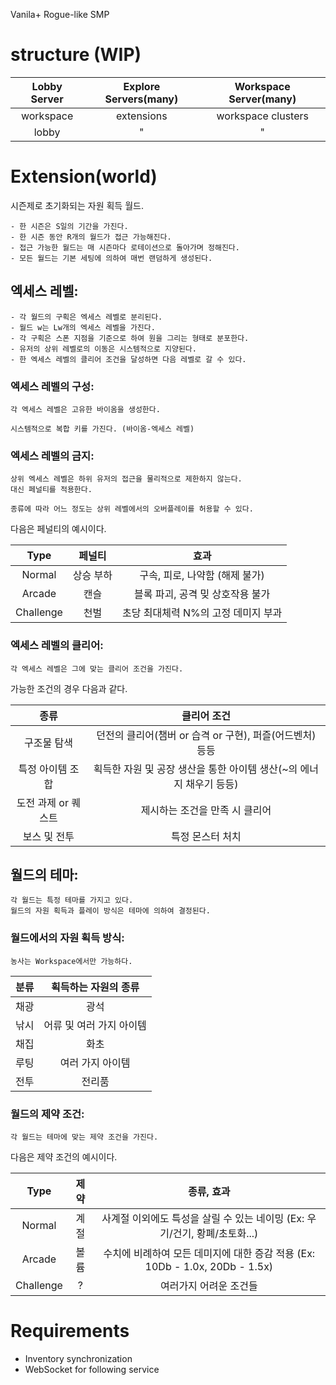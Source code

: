 Vanila+ Rogue-like SMP

# structure (WIP)

|Lobby Server|Explore Servers(many)|Workspace Server(many)|
|:-:|:-:|:-:|
|workspace|extensions|workspace clusters|
|lobby    |"         |"                 |

# Extension(world)

시즌제로 초기화되는 자원 획득 월드.

    - 한 시즌은 S일의 기간을 가진다.
    - 한 시즌 동안 R개의 월드가 접근 가능해진다.
    - 접근 가능한 월드는 매 시즌마다 로테이션으로 돌아가며 정해진다.
    - 모든 월드는 기본 세팅에 의하여 매번 랜덤하게 생성된다.

## 엑세스 레벨:

    - 각 월드의 구획은 엑세스 레벨로 분리된다.
    - 월드 w는 Lw개의 엑세스 레벨을 가진다.
    - 각 구획은 스폰 지점을 기준으로 하여 원을 그리는 형태로 분포한다. 
    - 유저의 상위 레벨로의 이동은 시스템적으로 지양된다.  
    - 한 엑세스 레벨의 클리어 조건을 달성하면 다음 레벨로 갈 수 있다.

### 엑세스 레벨의 구성:

    각 엑세스 레벨은 고유한 바이옴을 생성한다.

    시스템적으로 복합 키를 가진다. (바이옴-엑세스 레벨)

### 엑세스 레벨의 금지:

    상위 엑세스 레벨은 하위 유저의 접근을 물리적으로 제한하지 않는다.
    대신 페널티를 적용한다.

    종류에 따라 어느 정도는 상위 레벨에서의 오버플레이를 허용할 수 있다.

다음은 페널티의 예시이다.

|Type|페널티|효과|
|:-:|:-:|:-:|
|Normal|상승 부하|구속, 피로, 나약함 (해제 불가)|
|Arcade|캔슬|블록 파괴, 공격 밎 상호작용 불가|
|Challenge|천벌|초당 최대체력 N%의 고정 데미지 부과|

### 엑세스 레벨의 클리어:

    각 엑세스 레벨은 그에 맞는 클리어 조건을 가진다.

가능한 조건의 경우 다음과 같다.

|종류|클리어 조건|
|:-:|:-:|
|구조물 탐색|던전의 클리어(챔버 or 습격 or 구현), 퍼즐(어드벤처) 등등|
|특정 아이템 조합|획득한 자원 및 공장 생산을 통한 아이템 생산(~의 에너지 채우기 등등)|
|도전 과제 or 퀘스트|제시하는 조건을 만족 시 클리어|
|보스 및 전투|특정 몬스터 처치|

## 월드의 테마:

    각 월드는 특정 테마를 가지고 있다. 
    월드의 자원 획득과 플레이 방식은 테마에 의하여 결정된다.

### 월드에서의 자원 획득 방식:

    농사는 Workspace에서만 가능하다.

|분류|획득하는 자원의 종류|
|:-:|:-:|
|채광|광석|
|낚시|어류 및 여러 가지 아이템|
|채집|화초|
|루팅|여러 가지 아이템|
|전투|전리품|

### 월드의 제약 조건:

    각 월드는 테마에 맞는 제약 조건을 가진다.

다음은 제약 조건의 예시이다.

|Type|제약|종류, 효과|
|:-:|:-:|:-:|
|Normal|계절|사계절 이외에도 특성을 살릴 수 있는 네이밍 (Ex: 우기/건기, 황폐/초토화...)|
|Arcade|볼륨|수치에 비례하여 모든 데미지에 대한 증감 적용 (Ex: 10Db - 1.0x, 20Db - 1.5x)|
|Challenge|?|여러가지 어려운 조건들|
    
# Requirements

- Inventory synchronization
- WebSocket for following service
